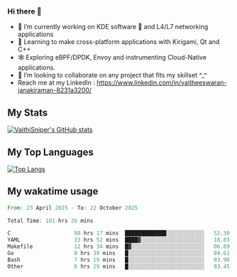 ### Hi there 👋

- 🔭 I’m currently working on KDE software 💓 and L4/L7 networking applications 
- 📖 Learning to make cross-platform applications with Kirigami, Qt and C++
- 🕸️ Exploring eBPF/DPDK, Envoy and instrumenting Cloud-Native applications. 
- 👯 I’m looking to collaborate on any project that fits my skillset ^_^
- Reach me at my LinkedIn : https://www.linkedin.com/in/vaitheeswaran-janakiraman-8231a3200/

## My Stats
[![VaithiSniper's GitHub stats](https://github-readme-stats.vercel.app/api?username=VaithiSniper&hide=stars&theme=radical)](https://github.com/anuraghazra/github-readme-stats)

## My Top Languages

[![Top Langs](https://github-readme-stats.vercel.app/api/top-langs/?username=VaithiSniper&layout=compact)](https://github.com/anuraghazra/github-readme-stats)

## My wakatime usage

<!--START_SECTION:waka-->

```rust
From: 23 April 2025 - To: 22 October 2025

Total Time: 181 hrs 26 mins

C                    98 hrs 17 mins  █████████████░░░░░░░░░░░░   52.30 %
YAML                 33 hrs 52 mins  ████▓░░░░░░░░░░░░░░░░░░░░   18.03 %
Makefile             12 hrs 34 mins  █▓░░░░░░░░░░░░░░░░░░░░░░░   06.69 %
Go                   8 hrs 39 mins   █░░░░░░░░░░░░░░░░░░░░░░░░   04.61 %
Bash                 7 hrs 19 mins   █░░░░░░░░░░░░░░░░░░░░░░░░   03.90 %
Other                6 hrs 29 mins   █░░░░░░░░░░░░░░░░░░░░░░░░   03.45 %
```

<!--END_SECTION:waka-->
